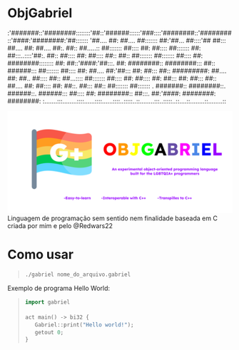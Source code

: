 # ObjGabriel

:'#######::'########::::::::'##::'######::::::'###::::'########::'########::'####:'########:'##:::::::
'##.... ##: ##.... ##::::::: ##:'##... ##::::'## ##::: ##.... ##: ##.... ##:. ##:: ##.....:: ##:::::::
 ##:::: ##: ##:::: ##::::::: ##: ##:::..::::'##:. ##:: ##:::: ##: ##:::: ##:: ##:: ##::::::: ##:::::::
 ##:::: ##: ########:::::::: ##: ##::'####:'##:::. ##: ########:: ########::: ##:: ######::: ##:::::::
 ##:::: ##: ##.... ##:'##::: ##: ##::: ##:: #########: ##.... ##: ##.. ##:::: ##:: ##...:::: ##:::::::
 ##:::: ##: ##:::: ##: ##::: ##: ##::: ##:: ##.... ##: ##:::: ##: ##::. ##::: ##:: ##::::::: ##:::::::
. #######:: ########::. ######::. ######::: ##:::: ##: ########:: ##:::. ##:'####: ########: ########:
:.......:::........::::......::::......::::..:::::..::........:::..:::::..::....::........::........::

<img src="OBJGABRIEL.png">
Linguagem de programação sem sentido nem finalidade baseada em C criada por mim e pelo @Redwars22

# Como usar

> ```bash
> ./gabriel nome_do_arquivo.gabriel   
> ```

Exemplo de programa Hello World:

> ```c++
> import gabriel
>
> act main() -> bi32 {
>    Gabriel::print("Hello world!");
>    getout 0;
>}
> ```
